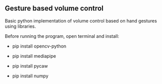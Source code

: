 ## Gesture based volume control
Basic python implementation of volume control based on hand gestures using libraries.

Before running the program, open terminal and install:
- pip install opencv-python

- pip install mediapipe

- pip install pycaw

- pip install numpy
